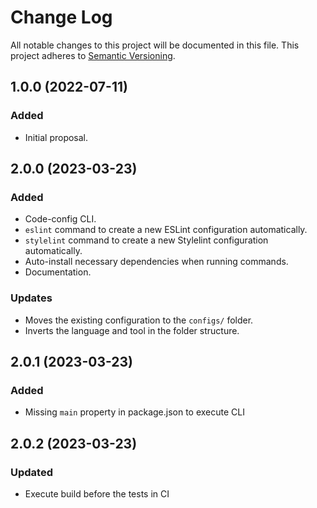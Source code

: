 # Change Log

All notable changes to this project will be documented in this file.
This project adheres to [Semantic Versioning](http://semver.org/).

## 1.0.0 (2022-07-11)

### Added

* Initial proposal.

## 2.0.0 (2023-03-23)

### Added

* Code-config CLI.
* `eslint` command to create a new ESLint configuration automatically.
* `stylelint` command to create a new Stylelint configuration automatically.
* Auto-install necessary dependencies when running commands.
* Documentation.

### Updates

* Moves the existing configuration to the `configs/` folder.
* Inverts the language and tool in the folder structure.

## 2.0.1 (2023-03-23)

### Added

* Missing `main` property in package.json to execute CLI

## 2.0.2 (2023-03-23)

### Updated

* Execute build before the tests in CI
